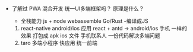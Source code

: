 - 了解过 PWA 混合开发 统一UI多端框架吗？ 原理是什么？
  - 全栈能力
    js + node 
    webassemble  Go/Rust -编译成JS 

  1. react-native android/ios 应用
    react + antd -> android/ios 手机 一样的效果
    打包成 apk ios 文件  手机联系人 
    一份代码解决多端问题 
  2. taro 多端小程序
  快应用
  统一前端 